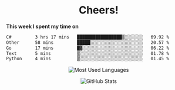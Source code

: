 <h1 align="center">Cheers!</h1>

**This week I spent my time on**
<!--START_SECTION:waka-->

```txt
C#         3 hrs 17 mins   █████████████████▒░░░░░░░   69.92 %
Other      58 mins         █████░░░░░░░░░░░░░░░░░░░░   20.57 %
Go         17 mins         █▓░░░░░░░░░░░░░░░░░░░░░░░   06.22 %
Text       5 mins          ▒░░░░░░░░░░░░░░░░░░░░░░░░   01.78 %
Python     4 mins          ▒░░░░░░░░░░░░░░░░░░░░░░░░   01.45 %
```

<!--END_SECTION:waka-->

<p align="center"><img src="https://github-readme-stats.vercel.app/api/top-langs/?username=thnkrn&layout=compact&hide=html&theme=tokyonight" alt="Most Used Languages" /></p>

<p align="center"><img src="https://github-readme-stats.vercel.app/api?username=thnkrn&show_icons=true&count_private=true&theme=tokyonight&show=reviews&hide_rank=false&rank_icon=github" alt="GitHub Stats" /></p>

<!-- <p align="center"><a href="https://wakatime.com"><img src="https://wakatime.com/share/@thnkrn/40092326-d1bd-471b-89da-9a7c63939402.png" /></p>
 -->
